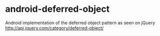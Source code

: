 android-deferred-object
=======================

Android implementation of the deferred object pattern as seen on jQuery http://api.jquery.com/category/deferred-object/